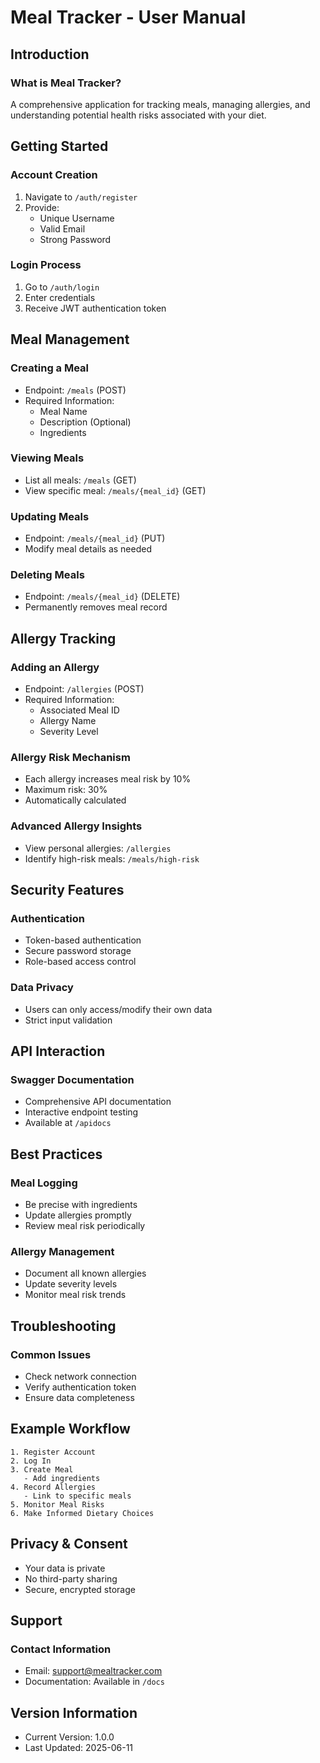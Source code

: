 # Meal Tracker - User Manual

## Introduction

### What is Meal Tracker?

A comprehensive application for tracking meals, managing allergies, and understanding potential health risks associated with your diet.

## Getting Started

### Account Creation

1. Navigate to `/auth/register`
2. Provide:
   - Unique Username
   - Valid Email
   - Strong Password

### Login Process

1. Go to `/auth/login`
2. Enter credentials
3. Receive JWT authentication token

## Meal Management

### Creating a Meal

- Endpoint: `/meals` (POST)
- Required Information:
  - Meal Name
  - Description (Optional)
  - Ingredients

### Viewing Meals

- List all meals: `/meals` (GET)
- View specific meal: `/meals/{meal_id}` (GET)

### Updating Meals

- Endpoint: `/meals/{meal_id}` (PUT)
- Modify meal details as needed

### Deleting Meals

- Endpoint: `/meals/{meal_id}` (DELETE)
- Permanently removes meal record

## Allergy Tracking

### Adding an Allergy

- Endpoint: `/allergies` (POST)
- Required Information:
  - Associated Meal ID
  - Allergy Name
  - Severity Level

### Allergy Risk Mechanism

- Each allergy increases meal risk by 10%
- Maximum risk: 30%
- Automatically calculated

### Advanced Allergy Insights

- View personal allergies: `/allergies`
- Identify high-risk meals: `/meals/high-risk`

## Security Features

### Authentication

- Token-based authentication
- Secure password storage
- Role-based access control

### Data Privacy

- Users can only access/modify their own data
- Strict input validation

## API Interaction

### Swagger Documentation

- Comprehensive API documentation
- Interactive endpoint testing
- Available at `/apidocs`

## Best Practices

### Meal Logging

- Be precise with ingredients
- Update allergies promptly
- Review meal risk periodically

### Allergy Management

- Document all known allergies
- Update severity levels
- Monitor meal risk trends

## Troubleshooting

### Common Issues

- Check network connection
- Verify authentication token
- Ensure data completeness

## Example Workflow

```
1. Register Account
2. Log In
3. Create Meal
   - Add ingredients
4. Record Allergies
   - Link to specific meals
5. Monitor Meal Risks
6. Make Informed Dietary Choices
```

## Privacy & Consent

- Your data is private
- No third-party sharing
- Secure, encrypted storage

## Support

### Contact Information

- Email: <support@mealtracker.com>
- Documentation: Available in `/docs`

## Version Information

- Current Version: 1.0.0
- Last Updated: 2025-06-11
